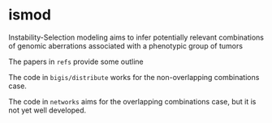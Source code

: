 # ismod

Instability-Selection modeling aims to infer potentially relevant combinations of genomic
aberrations associated with a phenotypic group of tumors

The papers in `refs` provide some outline

The code in `bigis/distribute` works for the non-overlapping combinations case.

The code in `networks` aims for the overlapping combinations case, but it is not yet well developed.

